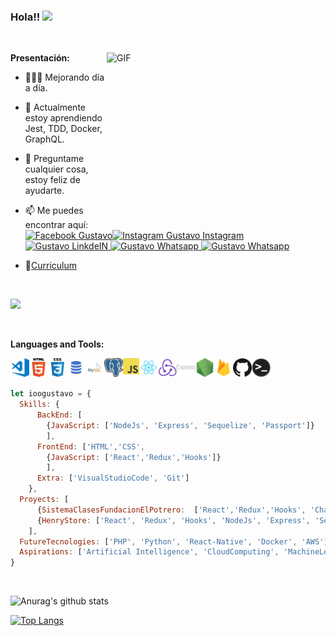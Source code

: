 ### Hola!! <img src="https://media.giphy.com/media/hvRJCLFzcasrR4ia7z/giphy.gif" width="25px">
<br/>

**Presentación:**
  <img align="right" alt="GIF" src="https://camo.githubusercontent.com/992babdffd8c74a1502de375fbdf7e4d54773242/68747470733a2f2f6d656469612e67697068792e636f6d2f6d656469612f53576f536b4e36447854737a71494b4571762f67697068792e676966" width="350" height="280" />
- 👨🏽‍💻 Mejorando día a día.
- 🌱 Actualmente estoy aprendiendo Jest, TDD, Docker, GraphQL. 
- 💬 Preguntame cualquier cosa, estoy feliz de ayudarte.

- 📫 Me puedes encontrar aquí: <a target="_blank" href="https://www.facebook.com/gustavo.altamiranda.12/">
  <img target="_blank" alt="Facebook Gustavo" width="22px" src="https://cdn.jsdelivr.net/npm/simple-icons@v3/icons/facebook.svg" /></a><a target="_blank" href="https://www.instagram.com/ioogustavo/"><img target="_blank" alt="Instagram Gustavo Instagram" width="22px" src="https://cdn.jsdelivr.net/npm/simple-icons@v3/icons/instagram.svg" />
</a><a target="_blank" href="https://www.linkedin.com/in/gustavoaltamiranda/"><img target="_blank" alt="Gustavo LinkdeIN" width="22px" src="https://cdn.jsdelivr.net/npm/simple-icons@v3/icons/linkedin.svg" />
</a><a target="_blank" href="wa.link/9a0u86"><img target="_blank" alt="Gustavo Whatsapp" width="22px" src="https://cdn.jsdelivr.net/npm/simple-icons@v3/icons/whatsapp.svg" />
</a><a target="_blank" href="mailto:gustavoalt93@gmail.com"><img target="_blank" alt="Gustavo Whatsapp" width="22px" src="https://cdn.jsdelivr.net/npm/simple-icons@v3/icons/gmail.svg" /></a>

- 📝[Curriculum](https://drive.google.com/file/d/1LcwkZWZXqRwF5ZzArT2y6enNrdKtnW9h/view)

<br/>

![](https://visitor-badge.glitch.me/badge?page_id=ioogustavo.visitor-badge)

<br/>

**Languages and Tools:**

<img align="left" alt="Visual Studio Code" width="30" src="https://raw.githubusercontent.com/github/explore/80688e429a7d4ef2fca1e82350fe8e3517d3494d/topics/visual-studio-code/visual-studio-code.png" />

<img align="left" alt="HTML5" width="30" src="https://raw.githubusercontent.com/github/explore/80688e429a7d4ef2fca1e82350fe8e3517d3494d/topics/html/html.png" />

<img align="left" alt="CSS3" width="30" src="https://raw.githubusercontent.com/github/explore/80688e429a7d4ef2fca1e82350fe8e3517d3494d/topics/css/css.png" />

<img align="left" alt="SQL" width="30" src="https://raw.githubusercontent.com/github/explore/80688e429a7d4ef2fca1e82350fe8e3517d3494d/topics/sql/sql.png" />

<img align="left" alt="MySQL" width="30" src="https://raw.githubusercontent.com/github/explore/80688e429a7d4ef2fca1e82350fe8e3517d3494d/topics/mysql/mysql.png" />

<img align="left" alt="Postresql" width="30" src="https://raw.githubusercontent.com/github/explore/80688e429a7d4ef2fca1e82350fe8e3517d3494d/topics/postgresql/postgresql.png" />

<img align="left" alt="Javascript" height="26" src="https://raw.githubusercontent.com/github/explore/80688e429a7d4ef2fca1e82350fe8e3517d3494d/topics/javascript/javascript.png" />

<img align="left" alt="React" width="30" src="https://raw.githubusercontent.com/github/explore/80688e429a7d4ef2fca1e82350fe8e3517d3494d/topics/react/react.png" />

<img align="left" alt="Redux" width="30" src="https://raw.githubusercontent.com/github/explore/80688e429a7d4ef2fca1e82350fe8e3517d3494d/topics/redux/redux.png" />

<img align="left" alt="Express" width="30" src="https://raw.githubusercontent.com/github/explore/80688e429a7d4ef2fca1e82350fe8e3517d3494d/topics/express/express.png" />

<img align="left" alt="NodeJs" width="30" src="https://raw.githubusercontent.com/github/explore/80688e429a7d4ef2fca1e82350fe8e3517d3494d/topics/nodejs/nodejs.png" />

<img align="left" alt="Firebase" width="30" src="https://raw.githubusercontent.com/github/explore/80688e429a7d4ef2fca1e82350fe8e3517d3494d/topics/firebase/firebase.png" />

<img align="left" alt="GitHub" width="30" src="https://raw.githubusercontent.com/github/explore/78df643247d429f6cc873026c0622819ad797942/topics/github/github.png" />

<img align="left" alt="Terminal" width="30" src="https://raw.githubusercontent.com/github/explore/80688e429a7d4ef2fca1e82350fe8e3517d3494d/topics/terminal/terminal.png" />


<br/><br/>


```js
let ioogustavo = {
  Skills: {
      BackEnd: [
        {JavaScript: ['NodeJs', 'Express', 'Sequelize', 'Passport']}
        ],
      FrontEnd: ['HTML','CSS',
        {JavaScript: ['React','Redux','Hooks']}
        ],
      Extra: ['VisualStudioCode', 'Git']
    },
  Proyects: [
      {SistemaClasesFundacionElPotrero:  ['React','Redux','Hooks', 'ChartJS','NodeJs','Express','Sequelize','Passport','PostgreSQL']},
      {HenryStore: ['React', 'Redux', 'Hooks', 'NodeJs', 'Express', 'Sequelize', 'Passport', 'Firebase', 'PostgreSQL']}
    ],
  FutureTecnologies: ['PHP', 'Python', 'React-Native', 'Docker', 'AWS'],
  Aspirations: ['Artificial Intelligence', 'CloudComputing', 'MachineLearning', 'Virtual Reality']
}
```
<br/>

![Anurag's github stats](https://github-readme-stats.vercel.app/api?username=ioogustavo&show_icons=true&theme=radical&count_private=true&langs_count=10)

[![Top Langs](https://github-readme-stats.vercel.app/api/top-langs/?username=ioogustavo)](https://github.com/anuraghazra/github-readme-stats)